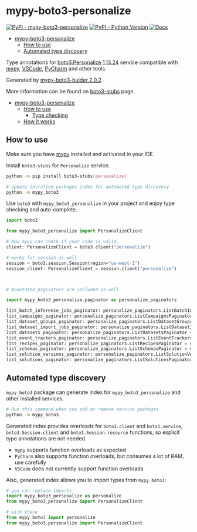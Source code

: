 # mypy-boto3-personalize

[![PyPI - mypy-boto3-personalize](https://img.shields.io/pypi/v/mypy-boto3-personalize.svg?color=blue)](https://pypi.org/project/mypy-boto3-personalize)
[![PyPI - Python Version](https://img.shields.io/pypi/pyversions/mypy-boto3-personalize.svg?color=blue)](https://pypi.org/project/mypy-boto3-personalize)
[![Docs](https://img.shields.io/readthedocs/mypy-boto3-builder.svg?color=blue)](https://mypy-boto3-builder.readthedocs.io/)

- [mypy-boto3-personalize](#mypy-boto3-personalize)
  - [How to use](#how-to-use)
  - [Automated type discovery](#automated-type-discovery)


Type annotations for
[boto3.Personalize 1.13.24](https://boto3.amazonaws.com/v1/documentation/api/1.13.24/reference/services/personalize.html#Personalize) service
compatible with [mypy](https://github.com/python/mypy), [VSCode](https://code.visualstudio.com/),
[PyCharm](https://www.jetbrains.com/pycharm/) and other tools.

Generated by [mypy-boto3-buider 2.0.2](https://github.com/vemel/mypy_boto3_builder).

More information can be found on [boto3-stubs](https://pypi.org/project/boto3-stubs/) page.

- [mypy-boto3-personalize](#mypy-boto3-personalize)
  - [How to use](#how-to-use)
    - [Type checking](#type-checking)
  - [How it works](#how-it-works)

## How to use

Make sure you have [mypy](https://github.com/python/mypy) installed and activated in your IDE.

Install `boto3-stubs` for `Personalize` service.

```bash
python -m pip install boto3-stubs[personalize]

# update installed packages index for automated type discovery
python -m mypy_boto3
```

Use `boto3` with `mypy_boto3_personalize` in your project and enjoy type checking and auto-complete.

```python
import boto3

from mypy_boto3_personalize import PersonalizeClient

# Now mypy can check if your code is valid.
client: PersonalizeClient = boto3.client("personalize")

# works for session as well
session = boto3.session.Session(region="us-west-1")
session_client: PersonalizeClient = session.client("personalize")



# Annotated paginators are included as well

import mypy_boto3_personalize.paginator as personalize_paginators

list_batch_inference_jobs_paginator: personalize_paginators.ListBatchInferenceJobsPaginator = client.get_paginator("list_batch_inference_jobs")
list_campaigns_paginator: personalize_paginators.ListCampaignsPaginator = client.get_paginator("list_campaigns")
list_dataset_groups_paginator: personalize_paginators.ListDatasetGroupsPaginator = client.get_paginator("list_dataset_groups")
list_dataset_import_jobs_paginator: personalize_paginators.ListDatasetImportJobsPaginator = client.get_paginator("list_dataset_import_jobs")
list_datasets_paginator: personalize_paginators.ListDatasetsPaginator = client.get_paginator("list_datasets")
list_event_trackers_paginator: personalize_paginators.ListEventTrackersPaginator = client.get_paginator("list_event_trackers")
list_recipes_paginator: personalize_paginators.ListRecipesPaginator = client.get_paginator("list_recipes")
list_schemas_paginator: personalize_paginators.ListSchemasPaginator = client.get_paginator("list_schemas")
list_solution_versions_paginator: personalize_paginators.ListSolutionVersionsPaginator = client.get_paginator("list_solution_versions")
list_solutions_paginator: personalize_paginators.ListSolutionsPaginator = client.get_paginator("list_solutions")
```

## Automated type discovery

`mypy_boto3` package can generate index for `mypy_boto3_personalize` and other installed services.

```bash
# Run this command when you add or remove service packages
python -m mypy_boto3
```

Generated index provides overloads for `boto3.client` and `boto3.service`,
`boto3.Session.client` and `boto3.Session.resource` functions,
so explicit type annotations are not needed.

- `mypy` supports function overloads as expected
- `PyCharm` also supports function overloads, but consumes a lot of RAM, use carefully
- `VSCode` does not currently support function overloads

Also, generated index allows you to import types from `mypy_boto3`:

```python
# you can replace imports
import mypy_boto3_personalize as personalize
from mypy_boto3_personalize import PersonalizeClient

# with these
from mypy_boto3 import personalize
from mypy_boto3.personalize import PersonalizeClient
```